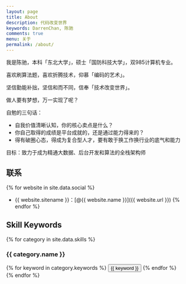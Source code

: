 ```yaml
---
layout: page
title: About
description: 代码改变世界
keywords: DarrenChan, 陈驰
comments: true
menu: 关于
permalink: /about/
---
```


我是陈驰，本科「东北大学」，硕士「国防科技大学」，双985计算机专业。

喜欢刷算法题，喜欢折腾技术，仰慕「编码的艺术」。

坚信勤能补拙，坚信和而不同，信奉「技术改变世界」。

做人要有梦想，万一实现了呢？

自勉的三句话：
- 自我价值清晰认知，你的核心卖点是什么？
- 你自己取得的成绩是平台成就的，还是通过能力得来的？
- 得有破圈心态，得成为复合型人才，要有敢于换工作换行业的底气和能力

目标：致力于成为精通大数据、后台开发和算法的全栈架构师

## 联系

{% for website in site.data.social %}
* {{ website.sitename }}：[@{{ website.name }}]({{ website.url }})
{% endfor %}

## Skill Keywords

{% for category in site.data.skills %}
### {{ category.name }}
<div class="btn-inline">
{% for keyword in category.keywords %}
<button class="btn btn-outline" type="button">{{ keyword }}</button>
{% endfor %}
</div>
{% endfor %}
